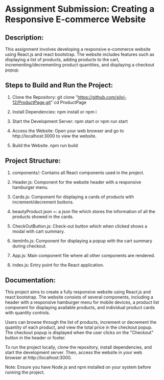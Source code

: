 # Assignment Submission: Creating a Responsive E-commerce Website

## Description:

This assignment involves developing a responsive e-commerce website using React.js and react bootstrap. The website includes features such as displaying a list of products, adding products to the cart, incrementing/decrementing product quantities, and displaying a checkout popup.

## Steps to Build and Run the Project:

1. Clone the Repository:
   git clone "https://github.com/silvi-12/ProductPage.git"
   cd ProductPage

2. Install Dependencies:
   npm install or npm i

3. Start the Development Server:
   npm start or npm run start

4. Access the Website: Open your web browser and go to http://localhost:3000 to view the website.

5. Build the Website.
   npm run build

## Project Structure:

1. components/: Contains all React components used in the project.

2. Header.js: Component for the website header with a responsive hamburger menu.

3. Cards.js: Component for displaying a cards of products with increment/decrement buttons.

4. beautyProduct.json =: a json file which stores the information of all the products showed in the cards.

5. CheckOutButton.js: Check-out button which when clicked shows a modal with cart summary.

6. itemInfo.js: Component for displaying a popup with the cart summary during checkout.

7. App.js: Main component file where all other components are rendered.

8. index.js: Entry point for the React application.

## Documentation:

This project aims to create a fully responsive website using React.js and react bootstrap. The website consists of several components, including a header with a responsive hamburger menu for mobile devices, a product list component for displaying available products, and individual product cards with quantity controls.

Users can browse through the list of products, increment or decrement the quantity of each product, and view the total price in the checkout popup. The checkout popup is displayed when the user clicks on the "Checkout" button in the header or footer.

To run the project locally, clone the repository, install dependencies, and start the development server. Then, access the website in your web browser at http://localhost:3000.

Note: Ensure you have Node.js and npm installed on your system before running the project.
